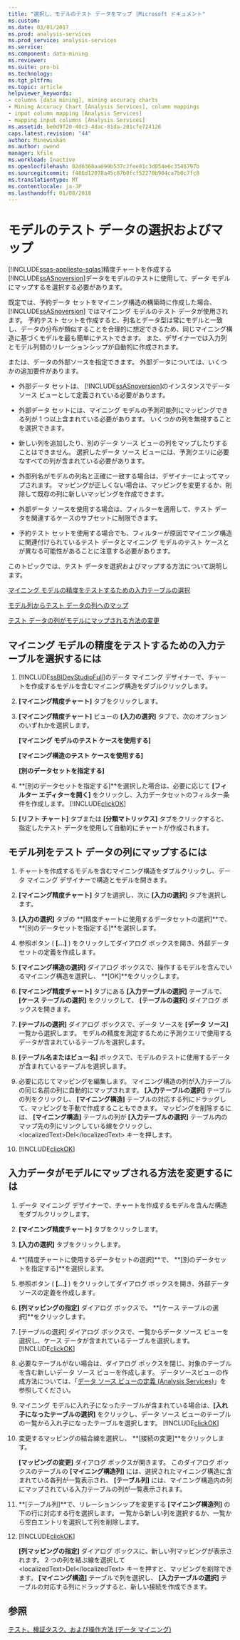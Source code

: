 ```yaml
---
title: "選択し、モデルのテスト データをマップ |Microsoft ドキュメント"
ms.custom: 
ms.date: 03/01/2017
ms.prod: analysis-services
ms.prod_service: analysis-services
ms.service: 
ms.component: data-mining
ms.reviewer: 
ms.suite: pro-bi
ms.technology: 
ms.tgt_pltfrm: 
ms.topic: article
helpviewer_keywords:
- columns [data mining], mining accuracy charts
- Mining Accuracy Chart [Analysis Services], column mappings
- input column mapping [Analysis Services]
- mapping input columns [Analysis Services]
ms.assetid: be0d9f20-40c3-4dac-81da-281cfe724126
caps.latest.revision: "44"
author: Minewiskan
ms.author: owend
manager: kfile
ms.workload: Inactive
ms.openlocfilehash: 82d6368aa699b537c2fee81c3d054e6c3546797b
ms.sourcegitcommit: f486d12078a45c87b0fcf52270b904ca7b0c7fc8
ms.translationtype: MT
ms.contentlocale: ja-JP
ms.lasthandoff: 01/08/2018
---
```

# <a name="choose-and-map-model-testing-data"></a>モデルのテスト データの選択およびマップ
[!INCLUDE[ssas-appliesto-sqlas](../../includes/ssas-appliesto-sqlas.md)]精度チャートを作成する[!INCLUDE[ssASnoversion](../../includes/ssasnoversion-md.md)]データをモデルのテストに使用して、データ モデルにマップするを選択する必要があります。  
  
 既定では、予約データ セットをマイニング構造の構築時に作成した場合、 [!INCLUDE[ssASnoversion](../../includes/ssasnoversion-md.md)] ではマイニング モデルのテスト データが使用されます。 予約テスト セットを作成すると、列名とデータ型は常にモデルと一致し、データの分布が類似することを合理的に想定できるため、同じマイニング構造に基づくモデルを最も簡単にテストできます。 また、デザイナーでは入力列とモデル列間のリレーションシップが自動的に作成されます。  
  
 または、データの外部ソースを指定できます。 外部データについては、いくつかの追加要件があります。  
  
-   外部データ セットは、 [!INCLUDE[ssASnoversion](../../includes/ssasnoversion-md.md)]のインスタンスでデータ ソース ビューとして定義されている必要があります。  
  
-   外部データ セットには、マイニング モデルの予測可能列にマッピングできる列が 1 つ以上含まれている必要があります。 いくつかの列を無視することを選択できます。  
  
-   新しい列を追加したり、別のデータ ソース ビューの列をマップしたりすることはできません。 選択したデータ ソース ビューには、予測クエリに必要なすべての列が含まれている必要があります。  
  
-   外部列名がモデルの列名と正確に一致する場合は、デザイナーによってマップされます。 マッピングが正しくない場合は、マッピングを変更するか、削除して既存の列に新しいマッピングを作成できます。  
  
-   外部データ ソースを使用する場合は、フィルターを適用して、テスト データを関連するケースのサブセットに制限できます。  
  
-   予約テスト セットを使用する場合でも、フィルターが原因でマイニング構造に関連付けられているテスト データとマイニング モデルのテスト ケースとが異なる可能性があることに注意する必要があります。  
  
 このトピックでは、テスト データを選択およびマップする方法について説明します。  
  
 [マイニング モデルの精度をテストするための入力テーブルの選択](#bkmk_SelectInputs)  
  
 [モデル列からテスト データの列へのマップ](#bkmk_MapColumns)  
  
 [テスト データの列がモデルにマップされる方法の変更](#bkmk_ChangeMappings)  
  
##  <a name="bkmk_SelectInputs"></a> マイニング モデルの精度をテストするための入力テーブルを選択するには  
  
1.  [!INCLUDE[ssBIDevStudioFull](../../includes/ssbidevstudiofull-md.md)]のデータ マイニング デザイナーで、チャートを作成するモデルを含むマイニング構造をダブルクリックします。  
  
2.  **[マイニング精度チャート]** タブをクリックします。  
  
3.  **[マイニング精度チャート]** ビューの **[入力の選択]** タブで、次のオプションのいずれかを選択します。  
  
     **[マイニング モデルのテスト ケースを使用する]**  
  
     **[マイニング構造のテスト ケースを使用する]**  
  
     **[別のデータセットを指定する]**  
  
4.  **[別のデータセットを指定する]**を選択した場合は、必要に応じて **[フィルター エディターを開く]** をクリックし、入力データセットのフィルター条件を作成します。 [!INCLUDE[clickOK](../../includes/clickok-md.md)]  
  
5.  **[リフト チャート]** タブまたは **[分類マトリックス]** タブをクリックすると、指定したテスト データを使用して自動的にチャートが作成されます。  
  
##  <a name="bkmk_MapColumns"></a> モデル列をテスト データの列にマップするには  
  
1.  チャートを作成するモデルを含むマイニング構造をダブルクリックし、データ マイニング デザイナーで構造とモデルを開きます。  
  
2.  **[マイニング精度チャート]** タブを選択し、次に **[入力の選択]** タブを選択します。  
  
3.  **[入力の選択]** タブの **[精度チャートに使用するデータセットの選択]**で、 **[別のデータセットを指定する]**を選択します。  
  
4.  参照ボタン ( **[...]** ) をクリックしてダイアログ ボックスを開き、外部データ セットの定義を作成します。  
  
5.  **[マイニング構造の選択]** ダイアログ ボックスで、操作するモデルを含んでいるマイニング構造を選択し、 **[OK]**をクリックします。  
  
6.  **[マイニング精度チャート]** タブにある **[入力テーブルの選択]** テーブルで、 **[ケース テーブルの選択]** をクリックして、 **[テーブルの選択]** ダイアログ ボックスを開きます。  
  
7.  **[テーブルの選択]** ダイアログ ボックスで、データ ソースを **[データ ソース]** 一覧から選択します。 モデルの精度を測定するために予測クエリで使用するデータが含まれているテーブルを選択します。  
  
8.  **[テーブル名またはビュー名]** ボックスで、モデルのテストに使用するデータが含まれているテーブルを選択します。  
  
9. 必要に応じてマッピングを編集します。 マイニング構造の列が入力テーブルの同じ名前の列に自動的にマップされます。 **[入力テーブルの選択]** テーブルの列をクリックし、 **[マイニング構造]** テーブルの対応する列にドラッグして、マッピングを手動で作成することもできます。 マッピングを削除するには、 **[マイニング構造]** テーブルの列が **[入力テーブルの選択]** テーブル内のマップ先の列にリンクしている線をクリックし、&lt;localizedText&gt;Del&lt;/localizedText&gt; キーを押します。  
  
10. [!INCLUDE[clickOK](../../includes/clickok-md.md)]  
  
##  <a name="bkmk_ChangeMappings"></a> 入力データがモデルにマップされる方法を変更するには  
  
1.  データ マイニング デザイナーで、チャートを作成するモデルを含んだ構造をダブルクリックします。  
  
2.  **[マイニング精度チャート]** タブをクリックします。  
  
3.  **[入力の選択]** タブをクリックします。  
  
4.  **[精度チャートに使用するデータセットの選択]**で、 **[別のデータセットを指定する]**を選択します。  
  
5.  参照ボタン ( **[...]** ) をクリックしてダイアログ ボックスを開き、外部データ ソースの定義を作成します。  
  
6.  **[列マッピングの指定]** ダイアログ ボックスで、 **[ケース テーブルの選択]**をクリックします。  
  
7.  [テーブルの選択] ダイアログ ボックスで、一覧からデータ ソース ビューを選択し、ケース データが含まれているテーブルを選択します。 [!INCLUDE[clickOK](../../includes/clickok-md.md)]  
  
8.  必要なテーブルがない場合は、ダイアログ ボックスを閉じ、対象のテーブルを含む新しいデータ ソース ビューを作成します。 データソースビューの作成方法については、「[データ ソース ビューの定義 &#40;Analysis Services&#41;](../../analysis-services/multidimensional-models/defining-a-data-source-view-analysis-services.md)」を参照してください。  
  
9. マイニング モデルに入れ子になったテーブルが含まれている場合は、**[入れ子になったテーブルの選択]** をクリックし、データ ソース ビューのテーブルの一覧から入れ子になったテーブルを選択します。 [!INCLUDE[clickOK](../../includes/clickok-md.md)]  
  
10. 変更するマッピングの結合線を選択し、 **[接続の変更]**をクリックします。  
  
     **[マッピングの変更]** ダイアログ ボックスが開きます。 このダイアログ ボックスのテーブルの **[マイニング構造列]** には、選択されたマイニング構造に含まれている各列が一覧表示され、 **[テーブル列]** には、マイニング構造内の列にマップされている入力テーブルの列が一覧表示されます。  
  
11. **[テーブル列]**で、リレーションシップを変更する **[マイニング構造列]** の下の行に対応する行を選択します。 一覧から新しい列を選択するか、一覧から空白エントリを選択して列を削除します。  
  
12. [!INCLUDE[clickOK](../../includes/clickok-md.md)]  
  
     **[列マッピングの指定]** ダイアログ ボックスに、新しい列マッピングが表示されます。 2 つの列を結ぶ線を選択して &lt;localizedText&gt;Del&lt;/localizedText&gt; キーを押すと、マッピングを削除できます。 **[マイニング構造]** テーブルで列を選択し、 **[入力テーブルの選択]** テーブルの対応する列にドラッグすると、新しい接続を作成できます。  
  
## <a name="see-also"></a>参照  
 [テスト、検証タスク、および操作方法 &#40;データ マイニング&#41;](../../analysis-services/data-mining/testing-and-validation-tasks-and-how-tos-data-mining.md)  
  
  
